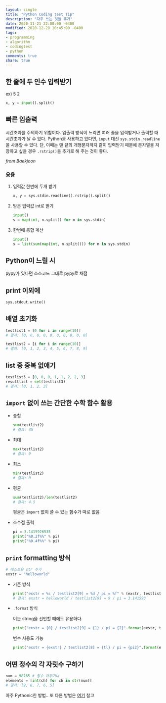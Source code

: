 ```yaml
---
layout: single
title: "Python Coding test Tip"
description: "자주 쓰는 것들 추가"
date: 2020-11-21 22:00:00 -0400
modified: 2020-12-28 10:45:00 -0400
tags: 
- programming
- algorithm
- codingtest
- python
comments: true
share: true
---
```


## 한 줄에 두 인수 입력받기

ex) 5 2
```python
x, y = input().split()
```

## 빠른 입출력

시간초과를 주의하기 위함이다.
입출력 방식이 느리면 여러 줄을 입력받거나 출력할 때 시간초과가 날 수 있다.
Python을 사용하고 있다면, `input` 대신 `sys.stdin.readline`을 사용할 수 있다.
단, 이때는 맨 끝의 개행문자까지 같이 입력받기 때문에 문자열을 저장하고 싶을 경우 `.rstrip()`을 추가로 해 주는 것이 좋다.

*from Baekjoon*

### 응용
1. 입력값 한번에 두개 받기

   ```python
   x, y = sys.stdin.readline().rstrip().split()
   ```

2. 받은 입력값 int로 받기

   ```python
   input()
   s = map(int, n.split() for n in sys.stdin)
   ```

3. 한번에 총합 계산

   ```python
   input()
   s = list(sum(map(int, n.split())) for n in sys.stdin)
   ```

## Python이 느릴 시

pypy가 있다면 소스코드 그대로 pypy로 채점

## print 이외에

```python
sys.stdout.write()
```

## 배열 초기화

```python
testlist1 = [0 for i in range(10)]
# 결과: [0, 0, 0, 0, 0, 0, 0, 0, 0, 0]
```

```python
testlist2 = [i for i in range(10)]
# 결과: [0, 1, 2, 3, 4, 5, 6, 7, 8, 9]
```

## list 중 중복 없애기

```python
testlist3 = [0, 0, 0, 1, 1, 2, 2, 3]
resultlist = set(testlist3)
# 결과: [0, 1, 2, 3]
```



## `import` 없이 쓰는 간단한 수학 함수 활용

- 총합

  ```python
  sum(testlist2)
  # 결과: 45
  ```

- 최대

  ```python
  max(testlist2)
  # 결과: 9
  ```

- 최소

  ```python
  min(testlist2)
  # 결과: 0
  ```

- 평균

  ```python
  sum(testlist2)/len(testlist2)
  # 결과: 4.5
  ```

  평균은 `import` 없이 쓸 수 있는 함수가 따로 없음
  
- 소수점 출력

  ```python
  pi = 3.1415926535
  print("%0.2f%%" % pi)
  print("%0.4f%%" % pi)
  ```


## `print` formatting 방식

```python
# 테스트용 str 추가
exstr = "helloworld"
```

- 기존 방식

  ```python
  print("exstr = %s / testlist2[9] = %d / pi = %f" % (exstr, testlist2[9], pi))
  # 결과: exstr = helloworld / testlist2[9] = 9 / pi = 3.141593
  ```

- `.format` 방식

  이는 string을 선언할 때에도 유용하다.

  ```python
  print("exstr = {0} / testlist2[9] = {1} / pi = {2}".format(exstr, testlist2[8], pi))
  ```

  변수 사용도 가능

  ```python
  print("exstr = {exstr} / testlist2[8] = {tl} / pi = {pi2}".format(exstr=exstr, tl=testlist2[8], pi2=pi))
  ```

## 어떤 정수의 각 자릿수 구하기

```python
num = 98765	# 정수 아무거나
elements = [int(ch) for ch in str(num)]
# 결과: [9, 8, 7, 6, 5]
```

아주 Pythonic한 방법..
또 다른 방법은 [여기](https://shoark7.github.io/programming/algorithm/3-ways-to-get-length-of-natural-number) 참고



